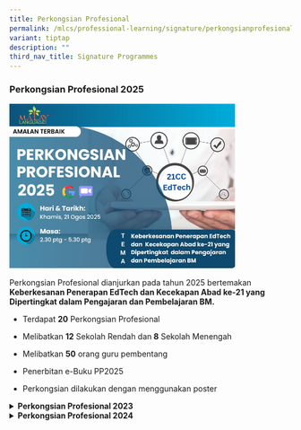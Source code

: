 ```yaml
---
title: Perkongsian Profesional
permalink: /mlcs/professional-learning/signature/perkongsianprofesional/
variant: tiptap
description: ""
third_nav_title: Signature Programmes
---
```

<h3><strong>Perkongsian Profesional 2025</strong></h3>
<div class="isomer-image-wrapper">
<img style="width: 80%;" height="auto" width="100%" alt="perkongsian profesional 2025" src="/images/Perkongsian_Profesional_2025_Poster_Homepage_Website.jpg">
</div>
<p>Perkongsian Profesional dianjurkan pada tahun 2025 bertemakan <strong>Keberkesanan Penerapan EdTech dan Kecekapan Abad ke-21 yang Dipertingkat dalam Pengajaran dan Pembelajaran BM.</strong>
</p>
<ul data-tight="true" class="tight">
<li>
<p>Terdapat <strong>20</strong> Perkongsian Profesional</p>
</li>
<li>
<p>Melibatkan <strong>12</strong> Sekolah Rendah dan<strong> 8</strong> Sekolah
Menengah</p>
</li>
<li>
<p>Melibatkan <strong>50</strong> orang guru pembentang</p>
</li>
<li>
<p>Penerbitan e-Buku PP2025</p>
</li>
<li>
<p>Perkongsian dilakukan dengan menggunakan poster</p>
</li>
</ul>
<p></p>
<p></p>
<div data-type="detailGroup" class="isomer-accordion isomer-accordion-white">
<details class="isomer-details">
<summary><strong>Perkongsian Profesional 2023</strong>
</summary>
<div data-type="detailsContent" class="isomer-details-content">
<p>Perkongsian Profesional dianjurkan pada tahun 2023 bertemakan <strong>Amalan Terbaik Penilaian di Bilik Darjah</strong>
</p>
<p></p>
<p><a href="https://issuu.com/oxfordgraphic/docs/mlcs-perkongsian_profesional-v6_fa_" rel="noopener noreferrer nofollow" target="_blank">e-Book Perkongsian Profesional 2023</a>
</p><a class="isomer-image-wrapper" href="https://issuu.com/oxfordgraphic/docs/mlcs-perkongsian_profesional-v6_fa_"><img style="width: 50%;" height="auto" width="100%" alt="" src="/images/perkongsian_professional_2023.jpg"></a>
</div>
</details>
<details class="isomer-details">
<summary><strong>Perkongsian Profesional 2024</strong>
</summary>
<div data-type="detailsContent" class="isomer-details-content">
<div class="isomer-image-wrapper">
<img style="width: 50%;" height="auto" width="100%" src="https://mlcs.moe.edu.sg/images/Perkongsian_Profesional_2024banner.JPG">
</div>
<p>Perkongsian Profesional dianjurkan pada tahun 2024 bertemakan <strong>Penggunaan Antologi JANJI Digital dalam Pengajaran dan Pembelajaran Bahasa Melayu.</strong>
</p>
<p></p>
<p><strong>Objektif perkongsian para pembentang Perkongsian Profesional 2024</strong>
</p>
<div class="isomer-image-wrapper">
<img style="width: 80%;" height="auto" width="100%" src="/images/Perkongsian_Profesional_2024objektif.JPG">
</div>
<p></p>
<p><strong>Slaid perkongsian para pembentang Perkongsian Profesional 2024</strong>
</p>
<p>Berikut merupakan senarai slaid perkongsian para pembentang Perkongsian
Profesional 2024. Bahan rujukan boleh didapatkan melalui Kod QR di bawah.
<br>Sila imbas kod tersebut.</p>
<div class="isomer-card-grid"><a rel="noopener noreferrer nofollow" href="https://drive.google.com/drive/folders/1enXy6gsfxlj9_KrByUq0_SS3MYy0tjHk" class="isomer-card"><div class="isomer-card-image"><div class="isomer-image-wrapper"><img style="width: 100%" height="auto" width="100%" alt="Perkongsian Professional 2024_Kumpulan A" src="/images/Perkongsian_Profesional_2024kumpulanA.JPG"></div></div><div class="isomer-card-body"><div class="isomer-card-title">Kumpulan A</div><div class="isomer-card-link">Bahan rujukan</div></div></a>
<a rel="noopener noreferrer nofollow" href="https://drive.google.com/drive/folders/1enXy6gsfxlj9_KrByUq0_SS3MYy0tjHk" class="isomer-card">
<div class="isomer-card-image">
<div class="isomer-image-wrapper">
<img style="width: 100%" height="auto" width="100%" alt="Perkongsian Professional 2024_Kumpulan A" src="/images/Perkongsian_Profesional_2024kumpulanB.JPG">
</div>
</div>
<div class="isomer-card-body">
<div class="isomer-card-title">Kumpulan B</div>
<div class="isomer-card-link">Bahan rujukan</div>
</div>
</a><a rel="noopener noreferrer nofollow" href="https://drive.google.com/drive/folders/1cSbRs4miZvdqwW43r1dJoUqhGC0OfOkz" class="isomer-card"><div class="isomer-card-image"><div class="isomer-image-wrapper"><img style="width: 100%" height="auto" width="100%" alt="Perkongsian Professional 2024_Kumpulan C" src="/images/Perkongsian_Profesional_2024kumpulanC.JPG"></div></div><div class="isomer-card-body"><div class="isomer-card-title">Kumpulan C</div><div class="isomer-card-link">Bahan rujukan</div></div></a>
</div>
<p></p>
<table style="minWidth: 75px">
<colgroup>
<col>
<col>
<col>
</colgroup>
<tbody>
<tr>
<th rowspan="1" colspan="1">
<p>Bahan Rujukan:
<br><strong><a href="https://issuu.com/oxfordgraphic/docs/mlcs-janji-v4-fa" rel="noopener noreferrer nofollow" target="_blank">E-book - Antology Janji</a></strong>
</p>
</th>
<th rowspan="1" colspan="1"><a class="isomer-image-wrapper" href="https://issuu.com/oxfordgraphic/docs/mlcs-janji-v4-fa"><img style="width: 80%;" height="auto" width="100%" alt="Antology Janji" src="/images/antology_janji.jpg"></a>
</th>
<th rowspan="1" colspan="1">
<p></p>
</th>
</tr>
</tbody>
</table>
<hr>
<p><strong>Gambar Perkongsian Profesional 2024</strong>
</p>
<div class="iframe-wrapper">
<iframe height="315" width="560" allowfullscreen="true" frameborder="0" src="https://docs.google.com/presentation/d/e/2PACX-1vRfKC9tHN0HCPOdMDUUMsHwcwhswErNlH_4YWWpVbWdqNBOen_PErNhqJ_o6VUQ7ogTMliEeFedj0K_/embed?start=true&amp;loop=true&amp;delayms=3000"></iframe>
</div>
<p></p>
<p></p>
</div>
</details>
</div>
<p></p>
